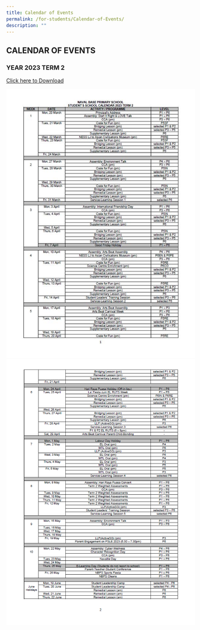 ```yaml
---
title: Calendar of Events
permalink: /for-students/Calendar-of-Events/
description: ""
---
```

## CALENDAR OF EVENTS

### YEAR 2023 TERM 2
[Click here to Download](https://drive.google.com/file/d/1DexcSQf0PGjM78Rbf2cZozcKgsZQhZK3/view?usp=sharing)

![](/images/calendar%20t2%201.JPG)
![](/images/FOR%20STUDENTS/Calendar%20of%20Events/student%20calendar%20of%20event%20tem%202%202023%20page%202.png)